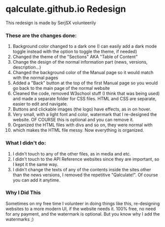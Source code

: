 # qalculate.github.io Redesign
This redesign is made by SerjSX volunteerily 

### These are the changes done:

1. Background color changed to a dark one (I can easily add a dark mode toggle instead with the option to toggle the theme, if needed)
2. Changed the theme of the "Sections" AKA "Table of Content"
3. Change the design of the normal information part (news, versions, description...)
4. Changed the background color of the Manual page so it would match with the normal pages
5. Added a "Back" button at the top of the first Manual page so you would go back to the main page of the normal website
6. Cleaned the code, removed W3school stuff (I think that was being used) and made a separate folder for CSS files. HTML and CSS are separate, easier to edit and navigate.
7. Buttons and clickable images (the logo) have effects, as in on hover.
8. Very small, with a light font and color, watermark that I re-designed the website. OF COURSE this is optional and you can remove it.
9. Organized the HTML files with divs and so on, they were normal with
10. which makes the HTML file messy. Now everything is organized.

### What I didn't do:

1. I didn't touch to any of the other files, as in media and etc.
2. I didn't touch to the API Reference websites since they are important, so I kept it the same way.
3. I didn't change the texts of any of the contents inside the sites other than the news versions, I removed the repetitive "Qalculate!". Of course you can add it anytime.

### Why I Did This
Sometimes on my free time I volunteer in doing things like this, re-designing websites to a more modern UI, if the website needs it. 100% free, no need for any payment, and the watermark is optional. But you know why I add the watermarks ;)
